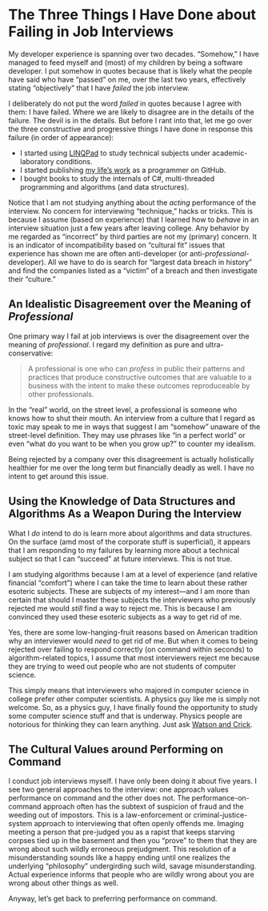 # The Three Things I Have Done about Failing in Job Interviews

My developer experience is spanning over two decades. “Somehow,” I have managed to feed myself and (most) of my children by being a software developer. I put somehow in quotes because that is likely what the people have said who have “passed” on me, over the last two years, effectively stating “objectively” that I have _failed_ the job interview.

I deliberately do not put the word _failed_ in quotes because I agree with them: I have failed. Where we are likely to disagree are in the details of the failure. The devil is in the details. But before I rant into that, let me go over the three constructive and progressive things I have done in response this failure (in order of appearance):

* I started using [LINQPad](https://www.linqpad.net/) to study technical subjects under academic-laboratory conditions.
* I started publishing [my life’s work](https://github.com/BryanWilhite) as a programmer on GitHub.
* I bought books to study the internals of C#, multi-threaded programming and algorithms (and data structures).

Notice that I am not studying anything about the _acting_ performance of the interview. No concern for interviewing “technique,” hacks or tricks. This is because I assume (based on experience) that I learned how to _behave_ in an interview situation just a few years after leaving college. Any behavior by me regarded as “incorrect” by third parties are not my (primary) concern. It is an indicator of incompatibility based on “cultural fit” issues that experience has shown me are often anti-developer (or anti-_professional_-developer). All we have to do is search for “largest data breach in history” and find the companies listed as a “victim” of a breach and then investigate their “culture.”

## An Idealistic Disagreement over the Meaning of _Professional_

One primary way I fail at job interviews is over the disagreement over the meaning of _professional_. I regard my definition as pure and ultra-conservative:

>A professional is one who can _profess_ in public their patterns and practices that produce constructive outcomes that are valuable to a business with the intent to make these outcomes reproduceable by other professionals.

In the “real” world, on the street level, a professional is someone who knows how to shut their mouth. An interview from a culture that I regard as toxic may speak to me in ways that suggest I am “somehow” unaware of the street-level definition. They may use phrases like “in a perfect world” or even “what do you want to be when you grow up?” to counter my idealism.

Being rejected by a company over this disagreement is actually holistically healthier for me over the long term but financially deadly as well. I have no intent to get around this issue.

## Using the Knowledge of Data Structures and Algorithms As a Weapon During the Interview

What I _do_ intend to do is learn more about algorithms and data structures. On the surface (amd most of the corporate stuff is superficial), it appears that I am responding to my failures by learning more about a technical subject so that I can “succeed” at future interviews. This is not true.

I am studying algorithms because I am at a level of experience (and relative financial “comfort”) where I can take the time to learn about these rather esoteric subjects. These are subjects of my interest—and I am more than certain that should I master these subjects the interviewers who previously rejected me would _still_ find a way to reject me. This is because I am convinced they used these esoteric subjects as a way to get rid of me.

Yes, there are some low-hanging-fruit reasons based on American tradition why an interviewer would _need_ to get rid of me. But when it comes to being rejected over failing to respond correctly (on command within seconds) to algorithm-related topics, I assume that most interviewers reject me because they are trying to weed out people who are not students of computer science.

This simply means that interviewers who majored in computer science in college prefer other computer scientists. A physics guy like me is simply not welcome. So, as a physics guy, I have finally found the opportunity to study some computer science stuff and that is underway. Physics people are notorious for thinking they can learn anything. Just ask [Watson and Crick](http://www.history.com/this-day-in-history/watson-and-crick-discover-chemical-structure-of-dna).

## The Cultural Values around Performing on Command

I conduct job interviews myself. I have only been doing it about five years. I see two general approaches to the interview: one approach values performance on command and the other does not. The performance-on-command approach often has the subtext of suspicion of fraud and the weeding out of impostors. This is a law-enforcement or criminal-justice-system approach to interviewing that often openly offends me. Imaging meeting a person that pre-judged you as a rapist that keeps starving corpses tied up in the basement and then you “prove” to them that they are wrong about such wildly erroneous prejudgment. This resolution of a misunderstanding sounds like a happy ending until one realizes the underlying “philosophy” undergirding such wild, savage misunderstanding. Actual experience informs that people who are wildly wrong about you are wrong about other things as well.

Anyway, let’s get back to preferring performance on command.